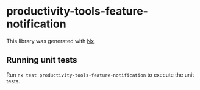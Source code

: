 # productivity-tools-feature-notification

This library was generated with [Nx](https://nx.dev).

## Running unit tests

Run `nx test productivity-tools-feature-notification` to execute the unit tests.
